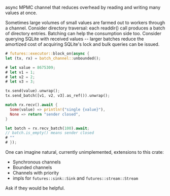 async MPMC channel that reduces overhead by reading and writing many
values at once.

Sometimes large volumes of small values are farmed out to workers
through a channel. Consider directory traversal: each readdir()
call produces a batch of directory entries. Batching can help the
consumption side too. Consider querying SQLite with received
values -- larger batches reduce the amortized cost of acquiring
SQLite's lock and bulk queries can be issued.

```rust
# futures::executor::block_on(async {
let (tx, rx) = batch_channel::unbounded();

# let value = 8675309;
# let v1 = 1;
# let v2 = 2;
# let v3 = 3;

tx.send(value).unwrap();
tx.send_batch([v1, v2, v3].as_ref()).unwrap();

match rx.recv().await {
  Some(value) => println!("single {value}"),
  None => return "sender closed",
}

let batch = rx.recv_batch(100).await;
// batch.is_empty() means sender closed
# ""
# });
```

One can imagine natural, currently unimplemented, extensions to this
crate:
* Synchronous channels
* Bounded channels
* Channels with priority
* impls for `futures::sink::Sink` and `futures::stream::Stream`

Ask if they would be helpful.
